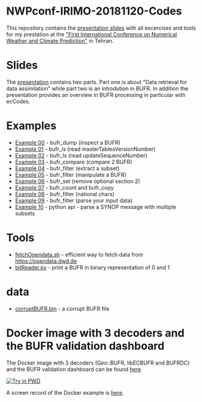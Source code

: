 # NWPconf-IRIMO-20181120-Codes

This repository contains the [presentation slides](https://github.com/mheene/NWPconf-IRIMO-20181120-Codes/blob/master/Markus_20181120_Codes.pptx) with all excercises and tools for my prestation at the ["First International Conference on Numerical Weather and Climate Prediction"](http://nwpconf.irimo.ir/) in Tehran.

# Slides
The [presentation](https://view.officeapps.live.com/op/view.aspx?src=https://github.com/mheene/NWPconf-IRIMO-20181120-Codes/raw/master/Markus_20181120_Codes.pptx) contains two parts. Part one is about "Data retrieval for data assimilation" while part two is an introdution in BUFR. In addition the presentation provides an overview in BUFR processing in particular with ecCodes.

# Examples
- [Example 00](https://github.com/mheene/NWPconf-IRIMO-20181120-Codes/tree/master/examples/ex00-bufr_dump) - bufr_dump (inspect a BUFR)
- [Example 01](https://github.com/mheene/NWPconf-IRIMO-20181120-Codes/tree/master/examples/ex01-masterTableVersion) - bufr_ls (read masterTablesVersionNumber)
- [Example 02](https://github.com/mheene/NWPconf-IRIMO-20181120-Codes/tree/master/examples/ex02-updateSequenceNumber) - bufr_ls (read updateSequenceNumber)
- [Example 03](https://github.com/mheene/NWPconf-IRIMO-20181120-Codes/tree/master/examples/ex03-bufr_compare) - bufr_compare (compare 2 BUFR)
- [Example 04](https://github.com/mheene/NWPconf-IRIMO-20181120-Codes/tree/master/examples/ex04-bufr_filter) - bufr_filter (extract a subset)
- [Example 05](https://github.com/mheene/NWPconf-IRIMO-20181120-Codes/tree/master/examples/ex05-bufr_filter) - bufr_filter (manipulate a BUFR)
- [Example 06](https://github.com/mheene/NWPconf-IRIMO-20181120-Codes/tree/master/examples/ex06-bufr_set) - bufr_set (remove optional section 2)
- [Example 07](https://github.com/mheene/NWPconf-IRIMO-20181120-Codes/tree/master/examples/ex07-bufr_copy) - bufr_count and bufr_copy
- [Example 08](https://github.com/mheene/NWPconf-IRIMO-20181120-Codes/tree/master/examples/ex08_nationalChars) - bufr_filter (national chars)
- [Example 09](https://github.com/mheene/NWPconf-IRIMO-20181120-Codes/tree/master/examples/ex09_sanityChecks) - bufr_filter (parse your input data)
- [Example 10](https://github.com/mheene/NWPconf-IRIMO-20181120-Codes/tree/master/examples/ex10_api) - python api - parse a SYNOP message with multiple subsets

# Tools
- [fetchOpendata.sh](https://github.com/mheene/NWPconf-IRIMO-20181120-Codes/blob/master/tools/fetchOpenData.sh) - efficient way to fetch data from https://opendata.dwd.de
- [bitReader.py](https://github.com/mheene/NWPconf-IRIMO-20181120-Codes/blob/master/tools/bitReader.py) - print a BUFR in binary representation of 0 and 1

# data
- [corruptBUFR.bin](https://github.com/mheene/NWPconf-IRIMO-20181120-Codes/tree/master/examples/data) - a corrupt BUFR file

# Docker image with 3 decoders and the BUFR validation dashboard
The Docker image with 3 decoders (Geo::BUFR, libECBUFR and BUFRDC) and the BUFR validation dashboard can be found [here](https://github.com/mheene/allInOne)

[![Try in PWD](https://raw.githubusercontent.com/play-with-docker/stacks/master/assets/images/button.png)](https://labs.play-with-docker.com/?stack=https://raw.githubusercontent.com/mheene/allInOne/master/stack.yml)

A screen record of the Docker example is [here](https://github.com/mheene/NWPconf-IRIMO-20181120-Codes/blob/master/allInOneDocker.mp4).
